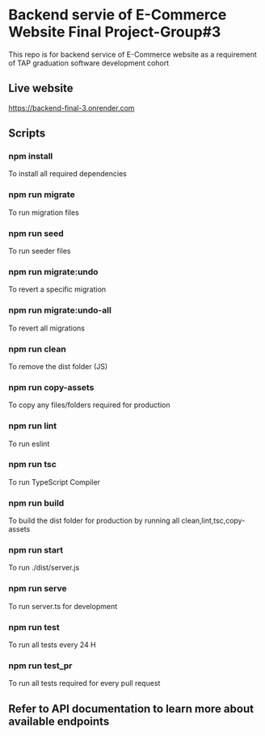 # Backend servie of E-Commerce Website Final Project-Group#3

This repo is for backend service of E-Commerce website as a requirement of TAP graduation software development cohort

## Live website
https://backend-final-3.onrender.com

## Scripts

### npm install
To install all required dependencies

### npm run migrate
To run migration files

### npm run seed
To run seeder files

### npm run migrate:undo
To revert a specific migration

### npm run migrate:undo-all
To revert all migrations

### npm run clean
To remove the dist folder (JS)

### npm run copy-assets
To copy any files/folders required for production

### npm run lint
To run eslint 

### npm run tsc
To run TypeScript Compiler 

### npm run build
To build the dist folder for production by running all clean,lint,tsc,copy-assets

### npm run start
To run ./dist/server.js

### npm run serve
To run server.ts for development

### npm run test
To run all tests every 24 H

### npm run test_pr
To run all tests required for every pull request

## Refer to API documentation to learn more about available endpoints
